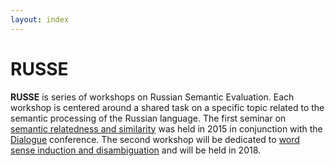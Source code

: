 ```yaml
---
layout: index
---
```


# RUSSE

**RUSSE** is series of workshops on Russian Semantic Evaluation. Each workshop is centered around a shared task on a specific topic related to the semantic processing of the Russian language. The first seminar on [semantic relatedness and similarity](/2015/sim/) was held in 2015 in conjunction with the [Dialogue](http://dialog-21.ru/en/) conference. The second workshop will be dedicated to [word sense induction and disambiguation](/2018/wsi/) and will be held in 2018.

